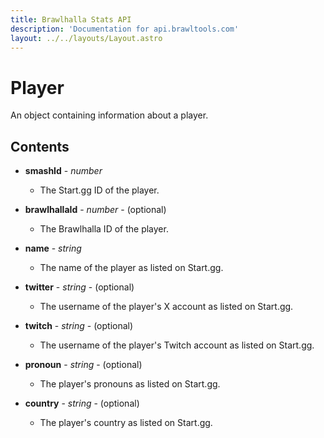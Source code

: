```yaml
---
title: Brawlhalla Stats API
description: 'Documentation for api.brawltools.com'
layout: ../../layouts/Layout.astro
---
```


# Player

An object containing information about a player.

## Contents

- **smashId** - *number*
	- The Start.gg ID of the player.

- **brawlhallaId** - *number* - (optional)
	- The Brawlhalla ID of the player.

- **name** - *string*
	- The name of the player as listed on Start.gg.

- **twitter** - *string* - (optional)
	- The username of the player's X account as listed on Start.gg.

- **twitch** - *string* - (optional)
	- The username of the player's Twitch account as listed on Start.gg.

- **pronoun** - *string* - (optional)
	- The player's pronouns as listed on Start.gg.

- **country** - *string* - (optional)
	- The player's country as listed on Start.gg.